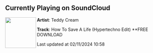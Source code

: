 ## Currently Playing on SoundCloud

[<img align="left" width="100" src="https://i1.sndcdn.com/artworks-lWiA88McZNyASZ7d-DNa57Q-t500x500.jpg">](https://soundcloud.com/teddycream/how-to-save-a-life-hypertechno-edit)

**Artist**: Teddy Cream 

**Track**: How To Save A Life (Hypertechno Edit) **FREE DOWNLOAD

Last updated at 02/11/2024 10:58
